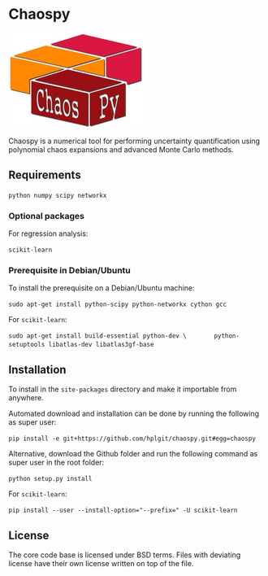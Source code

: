 # Chaospy
![Logo](logo.jpg)

Chaospy is a numerical tool for performing uncertainty
quantification using polynomial chaos expansions and advanced Monte
Carlo methods.

## Requirements

`python
numpy
scipy
networkx`

### Optional packages

For regression analysis:

`scikit-learn`


### Prerequisite in Debian/Ubuntu

To install the prerequisite on a Debian/Ubuntu machine:

`sudo apt-get install python-scipy python-networkx cython gcc`

For `scikit-learn`:

`sudo apt-get install build-essential python-dev \`
`       python-setuptools libatlas-dev libatlas3gf-base`

## Installation

To install in the `site-packages` directory and make it importable
from anywhere.

Automated download and installation can be done by running the
following as super user:

`pip install -e git+https://github.com/hplgit/chaospy.git#egg=chaospy`

Alternative, download the Github folder and run the following
command as super user in the root folder:

`python setup.py install`

For `scikit-learn`:

`pip install --user --install-option="--prefix=" -U scikit-learn`

## License

The core code base is licensed under BSD terms.
Files with deviating license have their own license written on top
of the file.
